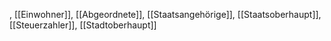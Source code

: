 , [[Einwohner]], [[Abgeordnete]], [[Staatsangehörige]], [[Staatsoberhaupt]], [[Steuerzahler]], [[Stadtoberhaupt]]